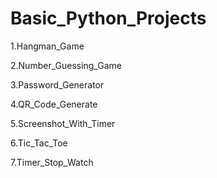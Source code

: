 # Basic_Python_Projects

1.Hangman_Game 

2.Number_Guessing_Game

3.Password_Generator

4.QR_Code_Generate

5.Screenshot_With_Timer

6.Tic_Tac_Toe

7.Timer_Stop_Watch
